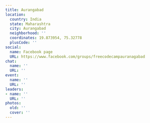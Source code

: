 ```yaml
---
title: Aurangabad
location:
  country: India
  state: Maharashtra
  city: Aurangabad
  neighborhood: ''
  coordinates: 19.873954, 75.32778
  plusCode: ''
social:
  name: Facebook page
  URL: https://www.facebook.com/groups/freecodecampauranagabad
chat:
  name: ''
  URL: ''
event:
  name: ''
  URL: ''
leaders:
- name: ''
  URL: ''
photos:
  old: ''
  cover: ''
---
```

